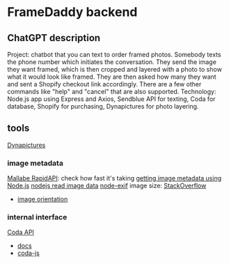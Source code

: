 # FrameDaddy backend

## ChatGPT description

Project: chatbot that you can text to order framed photos. Somebody texts the phone number which initiates the conversation. They send the image they want framed, which is then cropped and layered with a photo to show what it would look like framed. They are then asked how many they want and sent a Shopify checkout link accordingly. There are a few other commands like "help" and "cancel" that are also supported.
Technology: Node.js app using Express and Axios, Sendblue API for texting, Coda for database, Shopify for purchasing, Dynapictures for photo layering.

## tools

[Dynapictures](https://dynapictures.com/docs/#introduction)

### image metadata

[Mallabe RapidAPI](https://rapidapi.com/mallabe1/api/mallabe): check how fast it's taking
[getting image metadata using Node.js](https://techsparx.com/nodejs/graphics/image-metadata.html)
[nodejs read image data](https://stackoverflow.com/questions/11357239/nodejs-read-image-data)
[node-exif](https://github.com/gomfunkel/node-exif)
image size: [StackOverflow](https://stackoverflow.com/questions/48889903/get-image-dimensions-in-zapier-with-javascript)

* [image orientation](https://eorvain-app.medium.com/image-orientation-on-ios-abaf8321820b)

### internal interface

[Coda API](https://coda.io/@oleg/getting-started-guide-coda-api/start-here-5)

* [docs](https://coda.io/developers/apis/v1)
* [coda-js](https://www.npmjs.com/package/coda-js)
